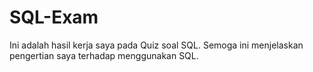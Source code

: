 # SQL-Exam

Ini adalah hasil kerja saya pada Quiz soal SQL. Semoga ini menjelaskan pengertian saya terhadap menggunakan SQL.
